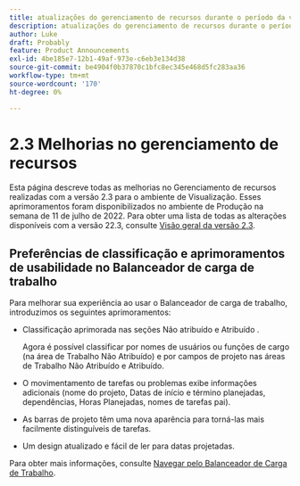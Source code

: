 ```yaml
---
title: atualizações do gerenciamento de recursos durante o período da versão 2.3
description: atualizações do gerenciamento de recursos durante o período da versão 2.3
author: Luke
draft: Probably
feature: Product Announcements
exl-id: 4be185e7-12b1-49af-973e-c6eb3e134d38
source-git-commit: be4904f0b37870c1bfc8ec345e468d5fc283aa36
workflow-type: tm+mt
source-wordcount: '170'
ht-degree: 0%

---
```


# 2.3 Melhorias no gerenciamento de recursos

Esta página descreve todas as melhorias no Gerenciamento de recursos realizadas com a versão 2.3 para o ambiente de Visualização. Esses aprimoramentos foram disponibilizados no ambiente de Produção na semana de 11 de julho de 2022. Para obter uma lista de todas as alterações disponíveis com a versão 22.3, consulte [Visão geral da versão 2.3](../../../product-announcements/product-releases/22.3-release-activity/22-3-release-overview.md).

## Preferências de classificação e aprimoramentos de usabilidade no Balanceador de carga de trabalho

Para melhorar sua experiência ao usar o Balanceador de carga de trabalho, introduzimos os seguintes aprimoramentos:

* Classificação aprimorada nas seções Não atribuído e Atribuído .

   Agora é possível classificar por nomes de usuários ou funções de cargo (na área de Trabalho Não Atribuído) e por campos de projeto nas áreas de Trabalho Não Atribuído e Atribuído.

* O movimentamento de tarefas ou problemas exibe informações adicionais (nome do projeto, Datas de início e término planejadas, dependências, Horas Planejadas, nomes de tarefas pai).

* As barras de projeto têm uma nova aparência para torná-las mais facilmente distinguíveis de tarefas.

* Um design atualizado e fácil de ler para datas projetadas.


Para obter mais informações, consulte [Navegar pelo Balanceador de Carga de Trabalho](/help/quicksilver/resource-mgmt/workload-balancer/navigate-the-workload-balancer.md).

